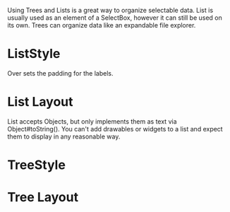 Using Trees and Lists is a great way to organize selectable data. List is usually used as an element of a SelectBox, however it can still be used on its own. Trees can organize data like an expandable file explorer.

# ListStyle
Over sets the padding for the labels.

# List Layout

List accepts Objects, but only implements them as text via Object#toString(). You can't add drawables or widgets to a list and expect them to display in any reasonable way. 

# TreeStyle

# Tree Layout